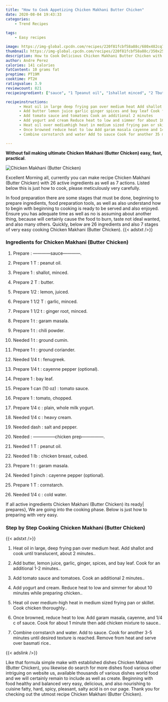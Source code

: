 ```yaml
---
title: "How to Cook Appetizing Chicken Makhani Butter Chicken"
date: 2020-08-04 19:43:33
categories:
    - Trend Recipes
    
tags:
    - Easy recipes

image: https://img-global.cpcdn.com/recipes/220f81fcbf58a88c/680x482cq70/chicken-makhani-butter-chicken-recipe-main-photo.jpg
thumbnail: https://img-global.cpcdn.com/recipes/220f81fcbf58a88c/350x250cq70/chicken-makhani-butter-chicken-recipe-main-photo.jpg
description: How to Cook Delicious Chicken Makhani Butter Chicken with 26 ingredients and 7 stages of easy cooking.
author: Andre Perez
calories: 141 calories
fatContent: 10 grams fat
preptime: PT19M
cooktime: PT2H
ratingvalue: 3.9
reviewcount: 821
recipeingredient: ["sauce", "1 Tpeanut oil", "1shallot minced", "2 Tbutter", "1/2lemon juiced", "1 1/2 Tgarlic minced", "1 1/2 tginger root minced", "1 tgaram masala", "1 tchili powder", "1 tground cumin", "1 tground coriander", "1/4 tfenugreek", "1/4 tcayenne pepper optional", "1bay leaf", "1 can (10 oz)tomato sauce", "1tomato chopped", "1/4 cplain whole milk yogurt", "1/4 cheavy cream", "dashsalt and pepper", "chicken prep", "1 Tpeanut oil", "1 lbchicken breast cubed", "1 tgaram masala", "1 pinchcayenne pepper optional", "1 Tcornstarch", "1/4 ccold water"]

recipeinstructions: 
      - Heat oil in large deep frying pan over medium heat Add shallot and cook until translucent about 2 minutes 
      - Add butter lemon juice garlic ginger spices and bay leaf Cook for an additional 12 minutes 
      - Add tomato sauce and tomatoes Cook an additional 2 minutes 
      - Add yogurt and cream Reduce heat to low and simmer for about 10 minutes while preparing chicken 
      - Heat oil over mediumhigh heat in medium sized frying pan or skillet Cook chicken thoroughly 
      - Once browned reduce heat to low Add garam masala cayenne and 14 c of sauce Cook for about 1 minute then add chicken mixture to sauce 
      - Combine cornstarch and water Add to sauce Cook for another 35 minutes until desired texture is reached Remove from heat and serve over basmati rice

---
```




**Without fail making ultimate Chicken Makhani (Butter Chicken) easy, fast, practical**. 


![Chicken Makhani (Butter Chicken)](https://img-global.cpcdn.com/recipes/220f81fcbf58a88c/680x482cq70/chicken-makhani-butter-chicken-recipe-main-photo.jpg "Chicken Makhani (Butter Chicken)")




Excellent Morning all, currently you can make recipe Chicken Makhani (Butter Chicken) with 26 active ingredients as well as 7 actions. Listed below this is just how to cook, please meticulously very carefully.

In food preparation there are some stages that must be done, beginning to prepare ingredients, food preparation tools, as well as also understand how to begin with beginning to cooking is ready to be served and also enjoyed. Ensure you has adequate time as well as no is assuming about another thing, because will certainly cause the food to burn, taste not ideal wanted, and also many others. Quickly, below are 26 ingredients and also 7 stages of very easy cooking Chicken Makhani (Butter Chicken).
{{< adstxt />}}

### Ingredients for Chicken Makhani (Butter Chicken)


1. Prepare  : ————sauce————.

1. Prepare 1 T : peanut oil.

1. Prepare 1 : shallot, minced.

1. Prepare 2 T : butter.

1. Prepare 1/2 : lemon, juiced.

1. Prepare 1 1/2 T : garlic, minced.

1. Prepare 1 1/2 t : ginger root, minced.

1. Prepare 1 t : garam masala.

1. Prepare 1 t : chili powder.

1. Needed 1 t : ground cumin.

1. Prepare 1 t : ground coriander.

1. Needed 1/4 t : fenugreek.

1. Prepare 1/4 t : cayenne pepper (optional).

1. Prepare 1 : bay leaf.

1. Prepare 1 can (10 oz) : tomato sauce.

1. Prepare 1 : tomato, chopped.

1. Prepare 1/4 c : plain, whole milk yogurt.

1. Needed 1/4 c : heavy cream.

1. Needed dash : salt and pepper.

1. Needed  : —————chicken prep—————.

1. Needed 1 T : peanut oil.

1. Needed 1 lb : chicken breast, cubed.

1. Prepare 1 t : garam masala.

1. Needed 1 pinch : cayenne pepper (optional).

1. Prepare 1 T : cornstarch.

1. Needed 1/4 c : cold water.



If all active ingredients Chicken Makhani (Butter Chicken) its ready| prepares}, We are going into the cooking phase. Below is just how to preparing with very easy.

### Step by Step Cooking Chicken Makhani (Butter Chicken)

{{< adstxt />}}


1. Heat oil in large, deep frying pan over medium heat. Add shallot and cook until translucent, about 2 minutes..



1. Add butter, lemon juice, garlic, ginger, spices, and bay leaf. Cook for an additional 1-2 minutes..



1. Add tomato sauce and tomatoes. Cook an additional 2 minutes..



1. Add yogurt and cream. Reduce heat to low and simmer for about 10 minutes while preparing chicken..



1. Heat oil over medium-high heat in medium sized frying pan or skillet. Cook chicken thoroughly..



1. Once browned, reduce heat to low. Add garam masala, cayenne, and 1/4 c of sauce. Cook for about 1 minute then add chicken mixture to sauce..



1. Combine cornstarch and water. Add to sauce. Cook for another 3-5 minutes until desired texture is reached. Remove from heat and serve over basmati rice..





{{< adslink />}}

Like that formula simple make with established dishes Chicken Makhani (Butter Chicken), you likewise do search for more dishes food various other intriguing on website us, available thousands of various dishes world food and we will certainly remain to include as well as create. Beginning with food healthy and balanced very easy, delicious, and also nourishing to cuisine fatty, hard, spicy, pleasant, salty acid is on our page. Thank you for checking out the utmost recipe Chicken Makhani (Butter Chicken).
